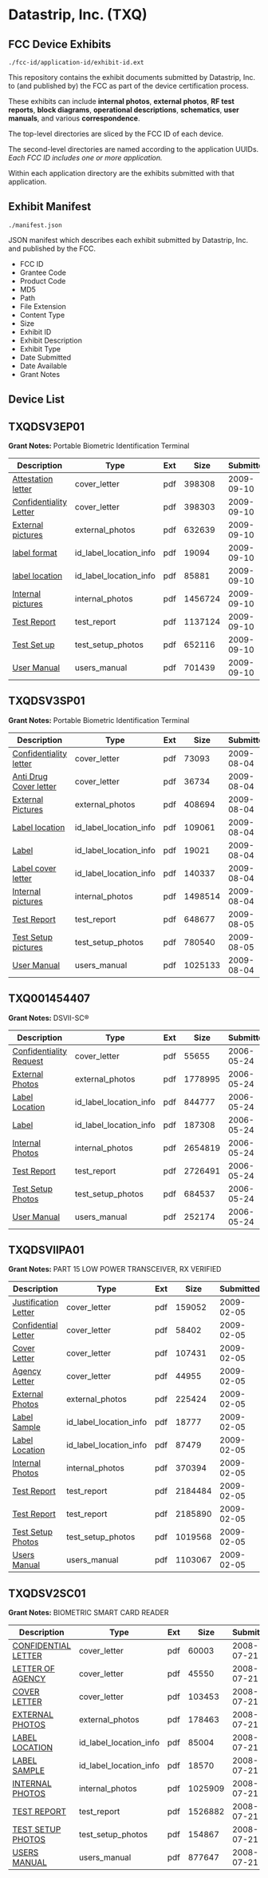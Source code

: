 # Datastrip, Inc. (TXQ)
## FCC Device Exhibits

```
./fcc-id/application-id/exhibit-id.ext
```

This repository contains the exhibit documents submitted by Datastrip, Inc. to (and published by) the FCC as part of the device certification process.

These exhibits can include **internal photos**, **external photos**, **RF test reports**, **block diagrams**, **operational descriptions**, **schematics**, **user manuals**, and various **correspondence**.

The top-level directories are sliced by the FCC ID of each device.

The second-level directories are named according to the application UUIDs. *Each FCC ID includes one or more application.*

Within each application directory are the exhibits submitted with that application. 

## Exhibit Manifest

```
./manifest.json
```

JSON manifest which describes each exhibit submitted by Datastrip, Inc. and published by the FCC.

- FCC ID
- Grantee Code
- Product Code
- MD5
- Path
- File Extension
- Content Type
- Size
- Exhibit ID
- Exhibit Description
- Exhibit Type
- Date Submitted
- Date Available
- Grant Notes

## Device List
## TXQDSV3EP01
**Grant Notes:** Portable Biometric Identification Terminal

| Description | Type | Ext | Size | Submitted | Available |
| ----------- | ---- | --- | ---- | --------- | --------- |
| [Attestation letter](TXQDSV3EP01/ad99e48324ada8dec43a446af9168300/1167248.pdf) | cover_letter | pdf | 398308 | 2009-09-10 | 2009-09-24 |
| [Confidentiality Letter](TXQDSV3EP01/ad99e48324ada8dec43a446af9168300/1167249.pdf) | cover_letter | pdf | 398303 | 2009-09-10 | 2009-09-24 |
| [External pictures](TXQDSV3EP01/ad99e48324ada8dec43a446af9168300/1167252.pdf) | external_photos | pdf | 632639 | 2009-09-10 | 2009-09-24 |
| [label format](TXQDSV3EP01/ad99e48324ada8dec43a446af9168300/1167250.pdf) | id_label_location_info | pdf | 19094 | 2009-09-10 | 2009-09-24 |
| [label location](TXQDSV3EP01/ad99e48324ada8dec43a446af9168300/1167251.pdf) | id_label_location_info | pdf | 85881 | 2009-09-10 | 2009-09-24 |
| [Internal pictures](TXQDSV3EP01/ad99e48324ada8dec43a446af9168300/1167253.pdf) | internal_photos | pdf | 1456724 | 2009-09-10 | 2009-09-24 |
| [Test Report](TXQDSV3EP01/ad99e48324ada8dec43a446af9168300/1167255.pdf) | test_report | pdf | 1137124 | 2009-09-10 | 2009-09-24 |
| [Test Set up](TXQDSV3EP01/ad99e48324ada8dec43a446af9168300/1167256.pdf) | test_setup_photos | pdf | 652116 | 2009-09-10 | 2009-09-24 |
| [User Manual](TXQDSV3EP01/ad99e48324ada8dec43a446af9168300/1167257.pdf) | users_manual | pdf | 701439 | 2009-09-10 | 2009-09-24 |
## TXQDSV3SP01
**Grant Notes:** Portable Biometric Identification Terminal

| Description | Type | Ext | Size | Submitted | Available |
| ----------- | ---- | --- | ---- | --------- | --------- |
| [Confidentiality letter](TXQDSV3SP01/03e0dfe2adbabcbf2d188787faefc5f9/1149094.pdf) | cover_letter | pdf | 73093 | 2009-08-04 | 2009-08-05 |
| [Anti Drug Cover letter](TXQDSV3SP01/03e0dfe2adbabcbf2d188787faefc5f9/1149095.pdf) | cover_letter | pdf | 36734 | 2009-08-04 | 2009-08-05 |
| [External Pictures](TXQDSV3SP01/03e0dfe2adbabcbf2d188787faefc5f9/1149096.pdf) | external_photos | pdf | 408694 | 2009-08-04 | 2009-08-05 |
| [Label location](TXQDSV3SP01/03e0dfe2adbabcbf2d188787faefc5f9/1149097.pdf) | id_label_location_info | pdf | 109061 | 2009-08-04 | 2009-08-05 |
| [Label](TXQDSV3SP01/03e0dfe2adbabcbf2d188787faefc5f9/1149098.pdf) | id_label_location_info | pdf | 19021 | 2009-08-04 | 2009-08-05 |
| [Label cover letter](TXQDSV3SP01/03e0dfe2adbabcbf2d188787faefc5f9/1149099.pdf) | id_label_location_info | pdf | 140337 | 2009-08-04 | 2009-08-05 |
| [Internal pictures](TXQDSV3SP01/03e0dfe2adbabcbf2d188787faefc5f9/1149100.pdf) | internal_photos | pdf | 1498514 | 2009-08-04 | 2009-08-05 |
| [Test Report](TXQDSV3SP01/03e0dfe2adbabcbf2d188787faefc5f9/1149619.pdf) | test_report | pdf | 648677 | 2009-08-05 | 2009-08-05 |
| [Test Setup pictures](TXQDSV3SP01/03e0dfe2adbabcbf2d188787faefc5f9/1149620.pdf) | test_setup_photos | pdf | 780540 | 2009-08-05 | 2009-08-05 |
| [User Manual](TXQDSV3SP01/03e0dfe2adbabcbf2d188787faefc5f9/1149103.pdf) | users_manual | pdf | 1025133 | 2009-08-04 | 2009-08-05 |
## TXQ001454407
**Grant Notes:** DSVII-SC®

| Description | Type | Ext | Size | Submitted | Available |
| ----------- | ---- | --- | ---- | --------- | --------- |
| [Confidentiality Request](TXQ001454407/183272524683bbd39be0d8fc9feb3e5c/661747.pdf) | cover_letter | pdf | 55655 | 2006-05-24 | 2006-05-25 |
| [External Photos](TXQ001454407/183272524683bbd39be0d8fc9feb3e5c/661749.pdf) | external_photos | pdf | 1778995 | 2006-05-24 | 2006-05-25 |
| [Label Location](TXQ001454407/183272524683bbd39be0d8fc9feb3e5c/661746.pdf) | id_label_location_info | pdf | 844777 | 2006-05-24 | 2006-05-25 |
| [Label](TXQ001454407/183272524683bbd39be0d8fc9feb3e5c/661750.pdf) | id_label_location_info | pdf | 187308 | 2006-05-24 | 2006-05-25 |
| [Internal Photos](TXQ001454407/183272524683bbd39be0d8fc9feb3e5c/661745.pdf) | internal_photos | pdf | 2654819 | 2006-05-24 | 2006-05-25 |
| [Test Report](TXQ001454407/183272524683bbd39be0d8fc9feb3e5c/661740.pdf) | test_report | pdf | 2726491 | 2006-05-24 | 2006-05-25 |
| [Test Setup Photos](TXQ001454407/183272524683bbd39be0d8fc9feb3e5c/661739.pdf) | test_setup_photos | pdf | 684537 | 2006-05-24 | 2006-05-25 |
| [User Manual](TXQ001454407/183272524683bbd39be0d8fc9feb3e5c/661738.pdf) | users_manual | pdf | 252174 | 2006-05-24 | 2006-05-25 |
## TXQDSVIIPA01
**Grant Notes:** PART 15 LOW POWER TRANSCEIVER, RX VERIFIED

| Description | Type | Ext | Size | Submitted | Available |
| ----------- | ---- | --- | ---- | --------- | --------- |
| [Justification Letter](TXQDSVIIPA01/2c7370708d2cc3d414355ef119e7387c/1065295.pdf) | cover_letter | pdf | 159052 | 2009-02-05 | 2009-02-05 |
| [Confidential Letter](TXQDSVIIPA01/2c7370708d2cc3d414355ef119e7387c/1065297.pdf) | cover_letter | pdf | 58402 | 2009-02-05 | 2009-02-05 |
| [Cover Letter](TXQDSVIIPA01/2c7370708d2cc3d414355ef119e7387c/1065298.pdf) | cover_letter | pdf | 107431 | 2009-02-05 | 2009-02-05 |
| [Agency Letter](TXQDSVIIPA01/2c7370708d2cc3d414355ef119e7387c/1065302.pdf) | cover_letter | pdf | 44955 | 2009-02-05 | 2009-02-05 |
| [External Photos](TXQDSVIIPA01/2c7370708d2cc3d414355ef119e7387c/1065299.pdf) | external_photos | pdf | 225424 | 2009-02-05 | 2009-02-05 |
| [Label Sample](TXQDSVIIPA01/2c7370708d2cc3d414355ef119e7387c/1065301.pdf) | id_label_location_info | pdf | 18777 | 2009-02-05 | 2009-02-05 |
| [Label Location](TXQDSVIIPA01/2c7370708d2cc3d414355ef119e7387c/1065305.pdf) | id_label_location_info | pdf | 87479 | 2009-02-05 | 2009-02-05 |
| [Internal Photos](TXQDSVIIPA01/2c7370708d2cc3d414355ef119e7387c/1065300.pdf) | internal_photos | pdf | 370394 | 2009-02-05 | 2009-02-05 |
| [Test Report](TXQDSVIIPA01/2c7370708d2cc3d414355ef119e7387c/1065294.pdf) | test_report | pdf | 2184484 | 2009-02-05 | 2009-02-05 |
| [Test Report](TXQDSVIIPA01/2c7370708d2cc3d414355ef119e7387c/1065296.pdf) | test_report | pdf | 2185890 | 2009-02-05 | 2009-02-05 |
| [Test Setup Photos](TXQDSVIIPA01/2c7370708d2cc3d414355ef119e7387c/1065303.pdf) | test_setup_photos | pdf | 1019568 | 2009-02-05 | 2009-02-05 |
| [Users Manual](TXQDSVIIPA01/2c7370708d2cc3d414355ef119e7387c/1065304.pdf) | users_manual | pdf | 1103067 | 2009-02-05 | 2009-02-05 |
## TXQDSV2SC01
**Grant Notes:** BIOMETRIC SMART CARD READER

| Description | Type | Ext | Size | Submitted | Available |
| ----------- | ---- | --- | ---- | --------- | --------- |
| [CONFIDENTIAL LETTER](TXQDSV2SC01/0166897d7adf2b80f3cd908c130159f4/973843.pdf) | cover_letter | pdf | 60003 | 2008-07-21 | 2008-07-21 |
| [LETTER OF AGENCY](TXQDSV2SC01/0166897d7adf2b80f3cd908c130159f4/973848.pdf) | cover_letter | pdf | 45550 | 2008-07-21 | 2008-07-21 |
| [COVER LETTER](TXQDSV2SC01/0166897d7adf2b80f3cd908c130159f4/973851.pdf) | cover_letter | pdf | 103453 | 2008-07-21 | 2008-07-21 |
| [EXTERNAL PHOTOS](TXQDSV2SC01/0166897d7adf2b80f3cd908c130159f4/973844.pdf) | external_photos | pdf | 178463 | 2008-07-21 | 2008-07-21 |
| [LABEL LOCATION](TXQDSV2SC01/0166897d7adf2b80f3cd908c130159f4/973846.pdf) | id_label_location_info | pdf | 85004 | 2008-07-21 | 2008-07-21 |
| [LABEL SAMPLE](TXQDSV2SC01/0166897d7adf2b80f3cd908c130159f4/973847.pdf) | id_label_location_info | pdf | 18570 | 2008-07-21 | 2008-07-21 |
| [INTERNAL PHOTOS](TXQDSV2SC01/0166897d7adf2b80f3cd908c130159f4/973845.pdf) | internal_photos | pdf | 1025909 | 2008-07-21 | 2008-07-21 |
| [TEST REPORT](TXQDSV2SC01/0166897d7adf2b80f3cd908c130159f4/973842.pdf) | test_report | pdf | 1526882 | 2008-07-21 | 2008-07-21 |
| [TEST SETUP PHOTOS](TXQDSV2SC01/0166897d7adf2b80f3cd908c130159f4/973850.pdf) | test_setup_photos | pdf | 154867 | 2008-07-21 | 2008-07-21 |
| [USERS MANUAL](TXQDSV2SC01/0166897d7adf2b80f3cd908c130159f4/973849.pdf) | users_manual | pdf | 877647 | 2008-07-21 | 2008-07-21 |
